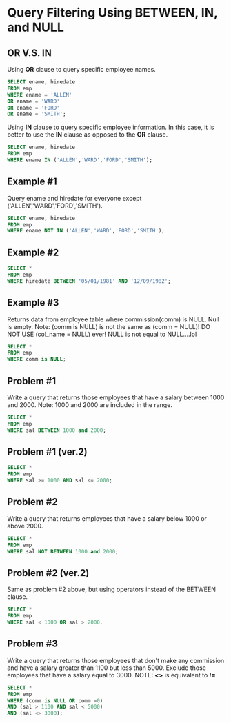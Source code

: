 # Query Filtering Using __BETWEEN__, __IN__, and __NULL__

## __OR__ V.S. __IN__
Using __OR__ clause to query specific employee names. 
```sql
SELECT ename, hiredate
FROM emp
WHERE ename = 'ALLEN'
OR ename = 'WARD'
OR ename = 'FORD'
OR ename = 'SMITH';
```

Using __IN__ clause to query specific employee information. In this case, it is better to use the __IN__ clause as opposed to the __OR__ clause.
```sql
SELECT ename, hiredate
FROM emp
WHERE ename IN ('ALLEN','WARD','FORD','SMITH');
```

## Example #1
Query ename and hiredate for everyone except ('ALLEN','WARD','FORD','SMITH').
```sql
SELECT ename, hiredate
FROM emp
WHERE ename NOT IN ('ALLEN','WARD','FORD','SMITH');
```

## Example #2
```sql
SELECT *
FROM emp
WHERE hiredate BETWEEN '05/01/1981' AND '12/09/1982';
```

## Example #3
Returns data from employee table where commission(comm) is NULL. Null is empty. Note: (comm is NULL) is not the same as (comm = NULL)! DO NOT USE (col_name = NULL) ever! NULL is not equal to NULL....lol
```sql
SELECT *
FROM emp
WHERE comm is NULL;
```

## Problem #1
Write a query that returns those employees that have a salary between 1000 and 2000. Note: 1000 and 2000 are included in the range.
```sql
SELECT *
FROM emp
WHERE sal BETWEEN 1000 and 2000;
```

## Problem #1 (ver.2)
```sql
SELECT *
FROM emp
WHERE sal >= 1000 AND sal <= 2000;
```

## Problem #2
Write a query that returns employees that have a salary below 1000 or above 2000.
```sql
SELECT *
FROM emp
WHERE sal NOT BETWEEN 1000 and 2000;
```

## Problem #2 (ver.2)
Same as problem #2 above, but using operators instead of the BETWEEN clause.
```sql
SELECT *
FROM emp
WHERE sal < 1000 OR sal > 2000.
```

## Problem #3
Write a query that returns those employees that don't make any commission and have a salary greater than 1100 but less than 5000. Exclude those employees that have a salary equal to 3000. NOTE: __<>__ is equivalent to __!=__
```sql
SELECT *
FROM emp
WHERE (comm is NULL OR comm =0)
AND (sal > 1100 AND sal < 5000)
AND (sal <> 3000);
```



